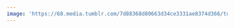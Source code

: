 ```yaml
---
image: 'https://68.media.tumblr.com/7d88368d80663d34ce3331ae8374d366/tumblr_nvfzesDLCn1tbdx3so1_1280.jpg'
---
```

